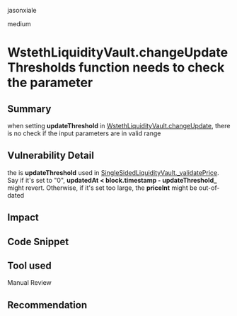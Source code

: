 jasonxiale

medium

# WstethLiquidityVault.changeUpdateThresholds function needs to check the parameter

## Summary
when setting __updateThreshold__ in [WstethLiquidityVault.changeUpdate](https://github.com/sherlock-audit/2023-02-olympus/blob/main/src/policies/lending/WstethLiquidityVault.sol#L343-L351), there is no check if the input parameters are in valid range
## Vulnerability Detail
the is __updateThreshold__ used in [SingleSidedLiquidityVault._validatePrice](https://github.com/sherlock-audit/2023-02-olympus/blob/main/src/policies/lending/abstracts/SingleSidedLiquidityVault.sol#L423-L447).
Say if it's set to "0", **updatedAt < block.timestamp - updateThreshold_** might revert.
Otherwise, if it's set too large, the **priceInt** might be out-of-dated
## Impact

## Code Snippet

## Tool used

Manual Review

## Recommendation
